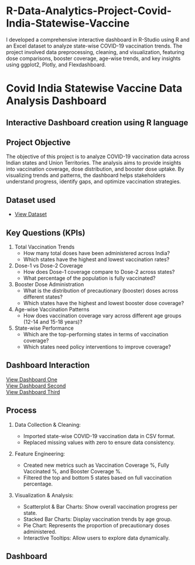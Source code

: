 # R-Data-Analytics-Project-Covid-India-Statewise-Vaccine

I developed a comprehensive interactive dashboard in R-Studio using R and an Excel dataset to analyze state-wise COVID-19 vaccination trends. The project involved data preprocessing, cleaning, and visualization, featuring dose comparisons, booster coverage, age-wise trends, and key insights using ggplot2, Plotly, and Flexdashboard.

# Covid India Statewise Vaccine Data Analysis Dashboard 
## Interactive Dashboard creation using R language

## Project Objective

The objective of this project is to analyze COVID-19 vaccination data across Indian states and Union Territories. The analysis aims to provide insights into vaccination coverage, dose distribution, and booster dose uptake. By visualizing trends and patterns, the dashboard helps stakeholders understand progress, identify gaps, and optimize vaccination strategies.

## Dataset used
- <a href="https://github.com/satishrdudhat/R-Data-Analytics-Project-Covid-India-Statewise-Vaccine/blob/main/COVID-19%20India%20Statewise%20Vaccine%20Data.csv">View Dataset</a>

## Key Questions (KPIs)

1.	Total Vaccination Trends
    - How many total doses have been administered across India?
    - Which states have the highest and lowest vaccination rates?
2.	Dose-1 vs Dose-2 Coverage
    - How does Dose-1 coverage compare to Dose-2 across states?
    - What percentage of the population is fully vaccinated?
3.	Booster Dose Administration
    - What is the distribution of precautionary (booster) doses across different states?
    - Which states have the highest and lowest booster dose coverage?
4.	Age-wise Vaccination Patterns
    - How does vaccination coverage vary across different age groups (12-14 and 15-18 years)?
5.	State-wise Performance
    - Which are the top-performing states in terms of vaccination coverage?
    - Which states need policy interventions to improve coverage?

## Dashboard Interaction 
 <a href="https://github.com/satishrdudhat/R-Data-Analytics-Project-Covid-India-Statewise-Vaccine/blob/main/Screenshot%20(8015).png">View Dashboard One</a></br>
 <a href="https://github.com/satishrdudhat/R-Data-Analytics-Project-Covid-India-Statewise-Vaccine/blob/main/Screenshot%20(8016).png">View Dashboard Second</a></br>
 <a href="https://github.com/satishrdudhat/R-Data-Analytics-Project-Covid-India-Statewise-Vaccine/blob/main/Screenshot%20(8017).png">View Dashboard Third</a>

 ## Process
 
1.	Data Collection & Cleaning:</br>
    - Imported state-wise COVID-19 vaccination data in CSV format.</br>
    - Replaced missing values with zero to ensure data consistency.
  	
3.	Feature Engineering:</br>
    - Created new metrics such as Vaccination Coverage %, Fully Vaccinated %, and Booster Coverage %.</br>
    - Filtered the top and bottom 5 states based on full vaccination percentage.
  	
5.	Visualization & Analysis:</br>
    - Scatterplot & Bar Charts: Show overall vaccination progress per state.</br>
    - Stacked Bar Charts: Display vaccination trends by age group.</br>
    - Pie Chart: Represents the proportion of precautionary doses administered.</br>
    - Interactive Tooltips: Allow users to explore data dynamically.

## Dashboard


